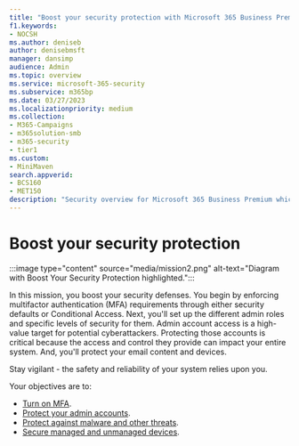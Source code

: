 ```yaml
---
title: "Boost your security protection with Microsoft 365 Business Premium"
f1.keywords:
- NOCSH
ms.author: deniseb
author: denisebmsft
manager: dansimp
audience: Admin
ms.topic: overview
ms.service: microsoft-365-security
ms.subservice: m365bp
ms.date: 03/27/2023
ms.localizationpriority: medium
ms.collection: 
- M365-Campaigns
- m365solution-smb
- m365-security
- tier1
ms.custom:
- MiniMaven
search.appverid:
- BCS160
- MET150
description: "Security overview for Microsoft 365 Business Premium which provides cybersecurity tools such as multi-factor authentication that you can use to prevent cyberattacks."
---
```


# Boost your security protection

:::image type="content" source="media/mission2.png" alt-text="Diagram with Boost Your Security Protection highlighted.":::

In this mission, you boost your security defenses. You begin by enforcing multifactor authentication (MFA) requirements through either security defaults or Conditional Access. Next, you'll set up the different admin roles and specific levels of security for them. Admin account access is a high-value target for potential cyberattackers. Protecting those accounts is critical because the access and control they provide can impact your entire system. And, you'll protect your email content and devices.

Stay vigilant - the safety and reliability of your system relies upon you.

Your objectives are to:

- [Turn on MFA](m365bp-conditional-access.md).
- [Protect your admin accounts](m365bp-protect-admin-accounts.md).
- [Protect against malware and other threats](m365bp-increase-protection.md).
- [Secure managed and unmanaged devices](m365bp-managed-unmanaged-devices.md).

